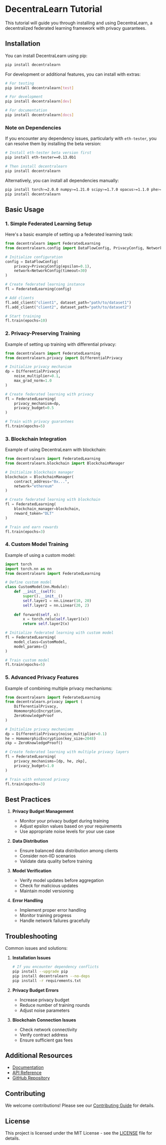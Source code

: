 # DecentraLearn Tutorial

This tutorial will guide you through installing and using DecentraLearn, a decentralized federated learning framework with privacy guarantees.

## Installation

You can install DecentraLearn using pip:

```bash
pip install decentralearn
```

For development or additional features, you can install with extras:

```bash
# For testing
pip install decentralearn[test]

# For development
pip install decentralearn[dev]

# For documentation
pip install decentralearn[docs]
```

### Note on Dependencies

If you encounter any dependency issues, particularly with `eth-tester`, you can resolve them by installing the beta version:

```bash
# Install eth-tester beta version first
pip install eth-tester==0.13.0b1

# Then install decentralearn
pip install decentralearn
```

Alternatively, you can install all dependencies manually:

```bash
pip install torch>=2.0.0 numpy>=1.21.0 scipy>=1.7.0 opacus>=1.1.0 phe>=1.5.0 web3>=6.0.0 eth-tester==0.13.0b1 eth-utils>=2.1.0
pip install decentralearn
```

## Basic Usage

### 1. Simple Federated Learning Setup

Here's a basic example of setting up a federated learning task:

```python
from decentralearn import FederatedLearning
from decentralearn.config import DataFlowConfig, PrivacyConfig, NetworkConfig

# Initialize configuration
config = DataFlowConfig(
    privacy=PrivacyConfig(epsilon=0.1),
    network=NetworkConfig(timeout=30)
)

# Create federated learning instance
fl = FederatedLearning(config)

# Add clients
fl.add_client("client1", dataset_path="path/to/dataset1")
fl.add_client("client2", dataset_path="path/to/dataset2")

# Start training
fl.train(epochs=10)
```

### 2. Privacy-Preserving Training

Example of setting up training with differential privacy:

```python
from decentralearn import FederatedLearning
from decentralearn.privacy import DifferentialPrivacy

# Initialize privacy mechanism
dp = DifferentialPrivacy(
    noise_multiplier=0.1,
    max_grad_norm=1.0
)

# Create federated learning with privacy
fl = FederatedLearning(
    privacy_mechanism=dp,
    privacy_budget=0.5
)

# Train with privacy guarantees
fl.train(epochs=5)
```

### 3. Blockchain Integration

Example of using DecentraLearn with blockchain:

```python
from decentralearn import FederatedLearning
from decentralearn.blockchain import BlockchainManager

# Initialize blockchain manager
blockchain = BlockchainManager(
    contract_address="0x...",
    network="ethereum"
)

# Create federated learning with blockchain
fl = FederatedLearning(
    blockchain_manager=blockchain,
    reward_token="DLT"
)

# Train and earn rewards
fl.train(epochs=3)
```

### 4. Custom Model Training

Example of using a custom model:

```python
import torch
import torch.nn as nn
from decentralearn import FederatedLearning

# Define custom model
class CustomModel(nn.Module):
    def __init__(self):
        super().__init__()
        self.layer1 = nn.Linear(10, 20)
        self.layer2 = nn.Linear(20, 2)
    
    def forward(self, x):
        x = torch.relu(self.layer1(x))
        return self.layer2(x)

# Initialize federated learning with custom model
fl = FederatedLearning(
    model_class=CustomModel,
    model_params={}
)

# Train custom model
fl.train(epochs=5)
```

### 5. Advanced Privacy Features

Example of combining multiple privacy mechanisms:

```python
from decentralearn import FederatedLearning
from decentralearn.privacy import (
    DifferentialPrivacy,
    HomomorphicEncryption,
    ZeroKnowledgeProof
)

# Initialize privacy mechanisms
dp = DifferentialPrivacy(noise_multiplier=0.1)
he = HomomorphicEncryption(key_size=2048)
zkp = ZeroKnowledgeProof()

# Create federated learning with multiple privacy layers
fl = FederatedLearning(
    privacy_mechanisms=[dp, he, zkp],
    privacy_budget=1.0
)

# Train with enhanced privacy
fl.train(epochs=3)
```

## Best Practices

1. **Privacy Budget Management**
   - Monitor your privacy budget during training
   - Adjust epsilon values based on your requirements
   - Use appropriate noise levels for your use case

2. **Data Distribution**
   - Ensure balanced data distribution among clients
   - Consider non-IID scenarios
   - Validate data quality before training

3. **Model Verification**
   - Verify model updates before aggregation
   - Check for malicious updates
   - Maintain model versioning

4. **Error Handling**
   - Implement proper error handling
   - Monitor training progress
   - Handle network failures gracefully

## Troubleshooting

Common issues and solutions:

1. **Installation Issues**
   ```bash
   # If you encounter dependency conflicts
   pip install --upgrade pip
   pip install decentralearn --no-deps
   pip install -r requirements.txt
   ```

2. **Privacy Budget Errors**
   - Increase privacy budget
   - Reduce number of training rounds
   - Adjust noise parameters

3. **Blockchain Connection Issues**
   - Check network connectivity
   - Verify contract address
   - Ensure sufficient gas fees

## Additional Resources

- [Documentation](https://decentralearn.readthedocs.io/)
- [API Reference](https://decentralearn.readthedocs.io/api.html)
- [GitHub Repository](https://github.com/decentralearn/decentralearn)

## Contributing

We welcome contributions! Please see our [Contributing Guide](CONTRIBUTING.md) for details.

## License

This project is licensed under the MIT License - see the [LICENSE](LICENSE.md) file for details. 
